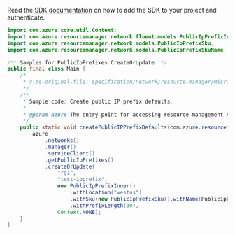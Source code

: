 Read the [SDK documentation](https://github.com/Azure/azure-sdk-for-java/blob/azure-resourcemanager_2.13.0/sdk/resourcemanager/azure-resourcemanager/README.md) on how to add the SDK to your project and authenticate.

```java
import com.azure.core.util.Context;
import com.azure.resourcemanager.network.fluent.models.PublicIpPrefixInner;
import com.azure.resourcemanager.network.models.PublicIpPrefixSku;
import com.azure.resourcemanager.network.models.PublicIpPrefixSkuName;

/** Samples for PublicIpPrefixes CreateOrUpdate. */
public final class Main {
    /*
     * x-ms-original-file: specification/network/resource-manager/Microsoft.Network/stable/2021-05-01/examples/PublicIpPrefixCreateDefaults.json
     */
    /**
     * Sample code: Create public IP prefix defaults.
     *
     * @param azure The entry point for accessing resource management APIs in Azure.
     */
    public static void createPublicIPPrefixDefaults(com.azure.resourcemanager.AzureResourceManager azure) {
        azure
            .networks()
            .manager()
            .serviceClient()
            .getPublicIpPrefixes()
            .createOrUpdate(
                "rg1",
                "test-ipprefix",
                new PublicIpPrefixInner()
                    .withLocation("westus")
                    .withSku(new PublicIpPrefixSku().withName(PublicIpPrefixSkuName.STANDARD))
                    .withPrefixLength(30),
                Context.NONE);
    }
}
```
